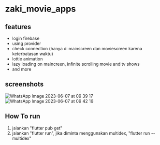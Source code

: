 # zaki_movie_apps
## features
- login firebase
- using provider
- check connection (hanya di mainscreen dan moviescreen karena keterbatasan waktu)
- lottie animation
- lazy loading on maincreen, infinite scrolling movie and tv shows
- and more

## screenshots
![WhatsApp Image 2023-06-07 at 09 39 17](https://github.com/zakikii/movie_app/assets/48177776/8b930bbc-339b-4356-8c1f-cbacb56403e4)
![WhatsApp Image 2023-06-07 at 09 42 16](https://github.com/zakikii/movie_app/assets/48177776/480a89a6-f45d-4bf9-a1fb-6c53ec2e13f1)


## How To run
1. jalankan "flutter pub get"
2. jalankan "flutter run", jika diminta menggunakan multidex, "flutter run --multidex"



